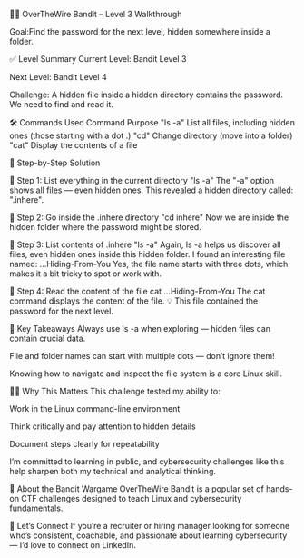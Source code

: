 🕵️‍♂️ OverTheWire Bandit – Level 3 Walkthrough


Goal:Find the password for the next level, hidden somewhere inside a folder.

✅ Level Summary
Current Level: Bandit Level 3

Next Level: Bandit Level 4

Challenge: A hidden file inside a hidden directory contains the password. We need to find and read it.

🛠️ Commands Used
Command	Purpose
"ls -a"	List all files, including hidden ones (those starting with a dot .)
"cd"	Change directory (move into a folder)
"cat"	Display the contents of a file

🧭 Step-by-Step Solution

🔹 Step 1: List everything in the current directory
"ls -a"
The "-a" option shows all files — even hidden ones. This revealed a hidden directory called: ".inhere".

🔹 Step 2: Go inside the .inhere directory
"cd inhere"
Now we are inside the hidden folder where the password might be stored.

🔹 Step 3: List contents of .inhere
"ls -a"
Again, ls -a helps us discover all files, even hidden ones inside this hidden folder.
I found an interesting file named:
...Hiding-From-You
Yes, the file name starts with three dots, which makes it a bit tricky to spot or work with.

🔹 Step 4: Read the content of the file
cat ...Hiding-From-You
The cat command displays the content of the file.
💡 This file contained the password for the next level.

🎯 Key Takeaways
Always use ls -a when exploring — hidden files can contain crucial data.

File and folder names can start with multiple dots — don’t ignore them!

Knowing how to navigate and inspect the file system is a core Linux skill.

🧑‍💻 Why This Matters
This challenge tested my ability to:

Work in the Linux command-line environment

Think critically and pay attention to hidden details

Document steps clearly for repeatability

I’m committed to learning in public, and cybersecurity challenges like this help sharpen both my technical and analytical thinking.

📌 About the Bandit Wargame
OverTheWire Bandit is a popular set of hands-on CTF challenges designed to teach Linux and cybersecurity fundamentals.

🔗 Let’s Connect
If you’re a recruiter or hiring manager looking for someone who’s consistent, coachable, and passionate about learning cybersecurity — I’d love to connect on LinkedIn.
